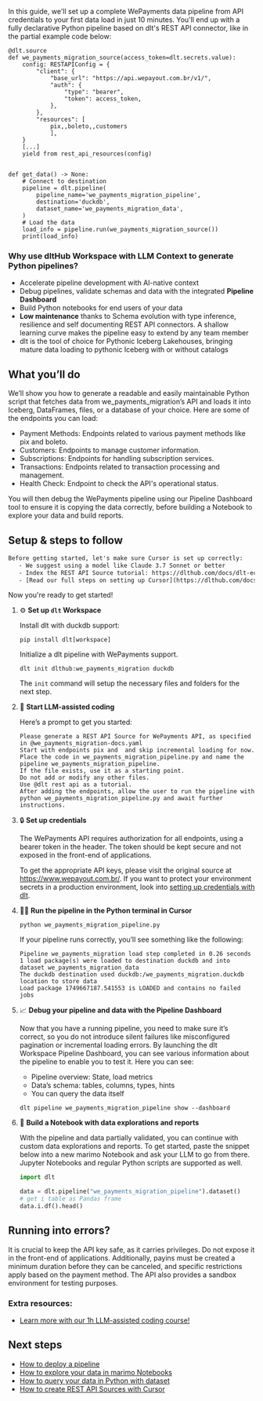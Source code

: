 In this guide, we'll set up a complete WePayments data pipeline from API credentials to your first data load in just 10 minutes. You'll end up with a fully declarative Python pipeline based on dlt's REST API connector, like in the partial example code below:

```python-outcome
@dlt.source
def we_payments_migration_source(access_token=dlt.secrets.value):
    config: RESTAPIConfig = {
        "client": {
            "base_url": "https://api.wepayout.com.br/v1/",
            "auth": {
                "type": "bearer",
                "token": access_token,
            },
        },
        "resources": [
            pix,,boleto,,customers
            ],
    }
    [...]
    yield from rest_api_resources(config)


def get_data() -> None:
    # Connect to destination
    pipeline = dlt.pipeline(
        pipeline_name='we_payments_migration_pipeline',
        destination='duckdb',
        dataset_name='we_payments_migration_data', 
    )
    # Load the data
    load_info = pipeline.run(we_payments_migration_source())
    print(load_info) 
```

### Why use dltHub Workspace with LLM Context to generate Python pipelines?

- Accelerate pipeline development with AI-native context
- Debug pipelines, validate schemas and data with the integrated **Pipeline Dashboard**
- Build Python notebooks for end users of your data
- **Low maintenance** thanks to Schema evolution with type inference, resilience and self documenting REST API connectors. A shallow learning curve makes the pipeline easy to extend by any team member
- dlt is the tool of choice for Pythonic Iceberg Lakehouses, bringing mature data loading to pythonic Iceberg with or without catalogs

## What you’ll do

We’ll show you how to generate a readable and easily maintainable Python script that fetches data from we_payments_migration’s API and loads it into Iceberg, DataFrames, files, or a database of your choice. Here are some of the endpoints you can load:

- Payment Methods: Endpoints related to various payment methods like pix and boleto.
- Customers: Endpoints to manage customer information.
- Subscriptions: Endpoints for handling subscription services.
- Transactions: Endpoints related to transaction processing and management.
- Health Check: Endpoint to check the API's operational status.

You will then debug the WePayments pipeline using our Pipeline Dashboard tool to ensure it is copying the data correctly, before building a Notebook to explore your data and build reports.

## Setup & steps to follow

```default
Before getting started, let's make sure Cursor is set up correctly:
   - We suggest using a model like Claude 3.7 Sonnet or better
   - Index the REST API Source tutorial: https://dlthub.com/docs/dlt-ecosystem/verified-sources/rest_api/ and add it to context as **@dlt rest api**
   - [Read our full steps on setting up Cursor](https://dlthub.com/docs/dlt-ecosystem/llm-tooling/cursor-restapi#23-configuring-cursor-with-documentation)
```

Now you're ready to get started!

1. ⚙️ **Set up `dlt` Workspace**
    
    Install dlt with duckdb support:
    ```shell
    pip install dlt[workspace]
    ```

    Initialize a dlt pipeline with WePayments support.
    ```shell
    dlt init dlthub:we_payments_migration duckdb
    ```

    The `init` command will setup the necessary files and folders for the next step.
    
2. 🤠 **Start LLM-assisted coding**
    
    Here’s a prompt to get you started:
    
    ```prompt
    Please generate a REST API Source for WePayments API, as specified in @we_payments_migration-docs.yaml 
    Start with endpoints pix and  and skip incremental loading for now. 
    Place the code in we_payments_migration_pipeline.py and name the pipeline we_payments_migration_pipeline. 
    If the file exists, use it as a starting point. 
    Do not add or modify any other files. 
    Use @dlt rest api as a tutorial. 
    After adding the endpoints, allow the user to run the pipeline with python we_payments_migration_pipeline.py and await further instructions.
    ```

    
3. 🔒 **Set up credentials** 
    
    The WePayments API requires authorization for all endpoints, using a bearer token in the header. The token should be kept secure and not exposed in the front-end of applications.
    
    To get the appropriate API keys, please visit the original source at https://www.wepayout.com.br/.
    If you want to protect your environment secrets in a production environment, look into [setting up credentials with dlt](https://dlthub.com/docs/walkthroughs/add_credentials).
    
4. 🏃‍♀️ **Run the pipeline in the Python terminal in Cursor**
    
    ```shell
    python we_payments_migration_pipeline.py
    ```
    
    If your pipeline runs correctly, you’ll see something like the following:
    
    ```shell
    Pipeline we_payments_migration load step completed in 0.26 seconds
    1 load package(s) were loaded to destination duckdb and into dataset we_payments_migration_data
    The duckdb destination used duckdb:/we_payments_migration.duckdb location to store data
    Load package 1749667187.541553 is LOADED and contains no failed jobs
    ```
    
5. 📈 **Debug your pipeline and data with the Pipeline Dashboard**

    Now that you have a running pipeline, you need to make sure it’s correct, so you do not introduce silent failures like misconfigured pagination or incremental loading errors. By launching the dlt Workspace Pipeline Dashboard, you can see various information about the pipeline to enable you to test it. Here you can see:
    - Pipeline overview: State, load metrics
    - Data’s schema: tables, columns, types, hints
    - You can query the data itself
    
    ```shell
    dlt pipeline we_payments_migration_pipeline show --dashboard
    ```
    
6. 🐍 **Build a Notebook with data explorations and reports**

    With the pipeline and data partially validated, you can continue with custom data explorations and reports. To get started, paste the snippet below into a new marimo Notebook and ask your LLM to go from there. Jupyter Notebooks and regular Python scripts are supported as well.

    
    ```python
    import dlt

   data = dlt.pipeline("we_payments_migration_pipeline").dataset()
   # get i table as Pandas frame
   data.i.df().head()
    ```

## Running into errors?

It is crucial to keep the API key safe, as it carries privileges. Do not expose it in the front-end of applications. Additionally, payins must be created a minimum duration before they can be canceled, and specific restrictions apply based on the payment method. The API also provides a sandbox environment for testing purposes.

### Extra resources:

- [Learn more with our 1h LLM-assisted coding course!](https://www.youtube.com/watch?v=GGid70rnJuM)

## Next steps

- [How to deploy a pipeline](https://dlthub.com/docs/walkthroughs/deploy-a-pipeline)
- [How to explore your data in marimo Notebooks](https://dlthub.com/docs/general-usage/dataset-access/marimo)
- [How to query your data in Python with dataset](https://dlthub.com/docs/general-usage/dataset-access/dataset)
- [How to create REST API Sources with Cursor](https://dlthub.com/docs/dlt-ecosystem/llm-tooling/cursor-restapi)